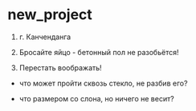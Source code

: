 # new_project

1) г. Канченданга

2) Бросайте яйцо - бетонный пол не разобьётся!

3) Перестать воображать!

- что может пройти сквозь стекло, не разбив его?

- что размером со слона, но ничего не весит?
